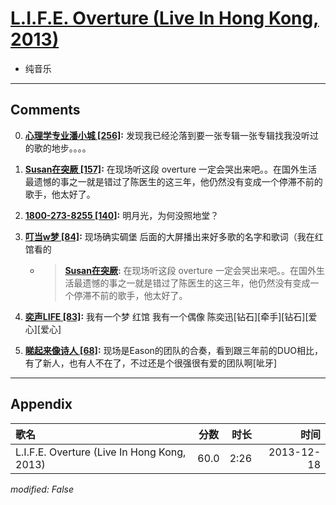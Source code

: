 # [L.I.F.E. Overture (Live In Hong Kong, 2013)](https://music.163.com/song?id=28160868)

* 纯音乐


---

## Comments
0. **[心理学专业潘小城 \[256\]](https://music.163.com/#/user/home?id=94464874):** 发现我已经沦落到要一张专辑一张专辑找我没听过的歌的地步。。。。

1. **[Susan在突厥 \[157\]](https://music.163.com/#/user/home?id=9926157):** 在现场听这段 overture 一定会哭出来吧。。在国外生活最遗憾的事之一就是错过了陈医生的这三年，他仍然没有变成一个停滞不前的歌手，他太好了。

2. **[1800-273-8255 \[140\]](https://music.163.com/#/user/home?id=45242150):** 明月光，为何没照地堂？

3. **[叮当w梦 \[84\]](https://music.163.com/#/user/home?id=38992691):** 现场确实碉堡 后面的大屏播出来好多歌的名字和歌词（我在红馆看的
	* > **[Susan在突厥](https://music.163.com/#/user/home?id=9926157):** 在现场听这段 overture 一定会哭出来吧。。在国外生活最遗憾的事之一就是错过了陈医生的这三年，他仍然没有变成一个停滞不前的歌手，他太好了。

4. **[奕声LIFE \[83\]](https://music.163.com/#/user/home?id=72225523):** 我有一个梦 红馆 我有一个偶像 陈奕迅[钻石][牵手][钻石][爱心][爱心]

5. **[睇起来像诗人 \[68\]](https://music.163.com/#/user/home?id=18244427):** 现场是Eason的团队的合奏，看到跟三年前的DUO相比，有了新人，也有人不在了，不过还是个很强很有爱的团队啊[呲牙]



---

## Appendix

|歌名|分数|时长|时间|
|:---|:---:|---:|---:|
|L.I.F.E. Overture (Live In Hong Kong, 2013)|60.0|2:26|2013-12-18

*modified: False*